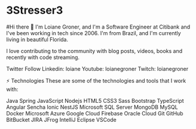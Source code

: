 # 3Stresser3

#Hi there 👋
I'm Loiane Groner, and I'm a Software Engineer at Citibank and I've been working in tech since 2006. I'm from Brazil, and I'm currently living in beautiful Florida.

I love contributing to the community with blog posts, videos, books and recently with code streaming.

Twitter Follow Linkedin: loiane Youtube: loianegroner Twitch: loianegroner

⚡ Technologies
These are some of the technologies and tools that I work with:

Java Spring JavaScript Nodejs HTML5 CSS3 Sass Bootstrap TypeScript Angular Sencha Ionic NestJS Microsoft SQL Server MongoDB MySQL Docker Microsoft Azure Google Cloud Firebase Oracle Cloud Git GitHub BitBucket JIRA JFrog IntelliJ Eclipse VSCode
